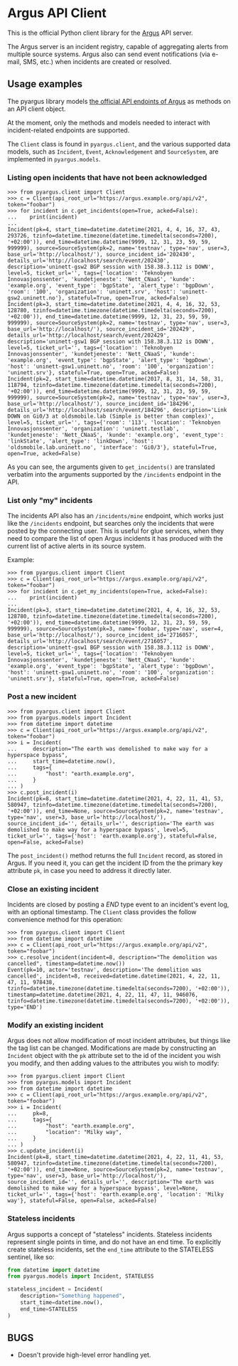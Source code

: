 # Argus API Client

This is the official Python client library for the 
[Argus](https://github.com/Uninett/Argus) API server.

The Argus server is an incident registry, capable of aggregating alerts from 
multiple source systems. Argus also can send event notifications (via e-mail,
SMS, etc.) when incidents are created or resolved.

## Usage examples

The pyargus library models [the official API endoints of
Argus](https://argus-server.readthedocs.io/en/latest/api.html) as methods on an
API client object.

At the moment, only the methods and models needed to interact with
incident-related endpoints are supported.

The `Client` class is found in `pyargus.client`, and the various supported data
models, such as `Incident`, `Event`, `Acknowledgement` and `SourceSystem`, are
implemented in `pyargus.models`.

### Listing open incidents that have not been acknowledged

```pycon
>>> from pyargus.client import Client
>>> c = Client(api_root_url="https://argus.example.org/api/v2", token="foobar")
>>> for incident in c.get_incidents(open=True, acked=False):
...    print(incident)
...
Incident(pk=4, start_time=datetime.datetime(2021, 4, 4, 16, 37, 43, 293726, tzinfo=datetime.timezone(datetime.timedelta(seconds=7200), '+02:00')), end_time=datetime.datetime(9999, 12, 31, 23, 59, 59, 999999), source=SourceSystem(pk=2, name='testnav', type='nav', user=3, base_url='http://localhost/'), source_incident_id='202430', details_url='http://localhost/search/event/202430', description='uninett-gsw2 BGP session with 158.38.3.112 is DOWN', level=5, ticket_url='', tags={'location': 'Teknobyen Innovasjonssenter', 'kundetjeneste': 'Nett_CNaaS', 'kunde': 'example.org', 'event_type': 'bgpState', 'alert_type': 'bgpDown', 'room': '100', 'organization': 'uninett.srv', 'host': 'uninett-gsw2.uninett.no'}, stateful=True, open=True, acked=False)
Incident(pk=3, start_time=datetime.datetime(2021, 4, 4, 16, 32, 53, 128780, tzinfo=datetime.timezone(datetime.timedelta(seconds=7200), '+02:00')), end_time=datetime.datetime(9999, 12, 31, 23, 59, 59, 999999), source=SourceSystem(pk=2, name='testnav', type='nav', user=3, base_url='http://localhost/'), source_incident_id='202429', details_url='http://localhost/search/event/202429', description='uninett-gsw1 BGP session with 158.38.3.112 is DOWN', level=5, ticket_url='', tags={'location': 'Teknobyen Innovasjonssenter', 'kundetjeneste': 'Nett_CNaaS', 'kunde': 'example.org', 'event_type': 'bgpState', 'alert_type': 'bgpDown', 'host': 'uninett-gsw1.uninett.no', 'room': '100', 'organization': 'uninett.srv'}, stateful=True, open=True, acked=False)
Incident(pk=2, start_time=datetime.datetime(2017, 8, 31, 14, 58, 31, 118794, tzinfo=datetime.timezone(datetime.timedelta(seconds=7200), '+02:00')), end_time=datetime.datetime(9999, 12, 31, 23, 59, 59, 999999), source=SourceSystem(pk=2, name='testnav', type='nav', user=3, base_url='http://localhost/'), source_incident_id='184296', details_url='http://localhost/search/event/184296', description='Link DOWN on Gi0/3 at oldsmobile.lab (Simple is better than complex)', level=5, ticket_url='', tags={'room': '113', 'location': 'Teknobyen Innovasjonssenter', 'organization': 'uninett.testlab', 'kundetjeneste': 'Nett_CNaaS', 'kunde': 'example.org', 'event_type': 'linkState', 'alert_type': 'linkDown', 'host': 'oldsmobile.lab.uninett.no', 'interface': 'Gi0/3'}, stateful=True, open=True, acked=False)
```

As you can see, the arguments given to `get_incidents()` are translated
verbatim into the arguments supported by the `/incidents` endpoint in the API.

### List only "my" incidents

The incidents API also has an `/incidents/mine` endpoint, which works just like
the `/incidents` endpoint, but searches only the incidents that were posted
by the connecting user. This is useful for glue services, when they need to
compare the list of open Argus incidents it has produced with the current list
of active alerts in its source system.

Example:

```pycon
>>> from pyargus.client import Client
>>> c = Client(api_root_url="https://argus.example.org/api/v2", token="foobar")
>>> for incident in c.get_my_incidents(open=True, acked=False):
...    print(incident)
...
Incident(pk=3, start_time=datetime.datetime(2021, 4, 4, 16, 32, 53, 128780, tzinfo=datetime.timezone(datetime.timedelta(seconds=7200), '+02:00')), end_time=datetime.datetime(9999, 12, 31, 23, 59, 59, 999999), source=SourceSystem(pk=3, name='foobar, type='nav', user=4, base_url='http://localhost/'), source_incident_id='2716057', details_url='http://localhost/search/event/2716057', description='uninett-gsw1 BGP session with 158.38.3.112 is DOWN', level=5, ticket_url='', tags={'location': 'Teknobyen Innovasjonssenter', 'kundetjeneste': 'Nett_CNaaS', 'kunde': 'example.org', 'event_type': 'bgpState', 'alert_type': 'bgpDown', 'host': 'uninett-gsw1.uninett.no', 'room': '100', 'organization': 'uninett.srv'}, stateful=True, open=True, acked=False)
```

### Post a new incident

```pycon
>>> from pyargus.client import Client
>>> from pyargus.models import Incident
>>> from datetime import datetime
>>> c = Client(api_root_url="https://argus.example.org/api/v2", token="foobar")
>>> i = Incident(
...     description="The earth was demolished to make way for a hyperspace bypass", 
...     start_time=datetime.now(),
...     tags={
...         "host": "earth.example.org",
...     }
... )
>>> c.post_incident(i)
Incident(pk=8, start_time=datetime.datetime(2021, 4, 22, 11, 41, 53, 580947, tzinfo=datetime.timezone(datetime.timedelta(seconds=7200), '+02:00')), end_time=None, source=SourceSystem(pk=2, name='testnav', type='nav', user=3, base_url='http://localhost/'), source_incident_id='', details_url='', description='The earth was demolished to make way for a hyperspace bypass', level=5, ticket_url='', tags={'host': 'earth.example.org'}, stateful=False, open=False, acked=False)
```

The `post_incident()` method returns the full `Incident` record, as stored in
Argus. If you need it, you can get the incident ID from the the primary key
attribute `pk`, in case you need to address it directly later.

### Close an existing incident

Incidents are closed by posting a *END* type event to an incident's event
log, with an optional timestamp. The `Client` class provides the follow
convenience method for this operation:

```pycon
>>> from pyargus.client import Client
>>> from datetime import datetime
>>> c = Client(api_root_url="https://argus.example.org/api/v2", token="foobar")
>>> c.resolve_incident(incident=8, description="The demolition was cancelled", timestamp=datetime.now())
Event(pk=10, actor='testnav', description='The demolition was cancelled', incident=8, received=datetime.datetime(2021, 4, 22, 11, 47, 11, 978438, tzinfo=datetime.timezone(datetime.timedelta(seconds=7200), '+02:00')), timestamp=datetime.datetime(2021, 4, 22, 11, 47, 11, 946076, tzinfo=datetime.timezone(datetime.timedelta(seconds=7200), '+02:00')), type='END')
```

### Modify an existing incident

Argus does not allow modification of most incident attributes, but things
like the tag list can be changed. Modifications are made by constructing an
`Incident` object with the `pk` attribute set to the id of the incident you
wish you modify, and then adding values to the attributes you wish to modify:

```pycon
>>> from pyargus.client import Client
>>> from pyargus.models import Incident
>>> from datetime import datetime
>>> c = Client(api_root_url="https://argus.example.org/api/v2", token="foobar")
>>> i = Incident(
...     pk=8,
...     tags={
...         "host": "earth.example.org",
...         "location": "Milky way",
...     }
... )
>>> c.update_incident(i)
Incident(pk=8, start_time=datetime.datetime(2021, 4, 22, 11, 41, 53, 580947, tzinfo=datetime.timezone(datetime.timedelta(seconds=7200), '+02:00')), end_time=None, source=SourceSystem(pk=2, name='testnav', type='nav', user=3, base_url='http://localhost/'), source_incident_id='', details_url='', description='The earth was demolished to make way for a hyperspace bypass', level=None, ticket_url='', tags={'host': 'earth.example.org', 'location': 'Milky way'}, stateful=False, open=False, acked=False)

```

### Stateless incidents

Argus supports a concept of "stateless" incidents. Stateless incidents
represent single points in time, and do not have an end time. To explicitly
create stateless incidents, set the `end_time` attribute to the STATELESS
sentinel, like so:

```python
from datetime import datetime
from pyargus.models import Incident, STATELESS

stateless_incident = Incident(
    description="Something happened",
    start_time=datetime.now(),
    end_time=STATELESS
)
```

## BUGS

* Doesn't provide high-level error handling yet.
